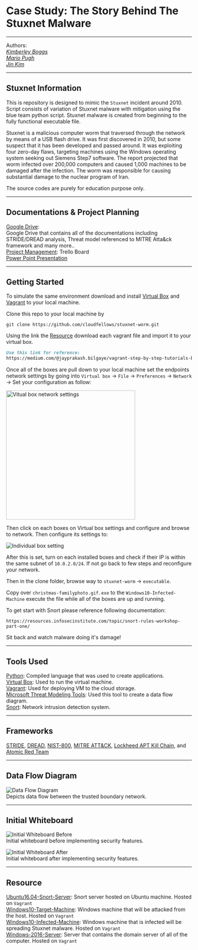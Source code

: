 # Case Study: The Story Behind The Stuxnet Malware

---

Authors:  
<a href="https://github.com/kcboggs" target="_blank">*Kimberley Boggs*</a>  
<a href="https://github.com/marioepugh" target="_blank">*Mario Pugh*</a>  
<a href="https://github.com/jinwoov" target="_blank">*Jin Kim*</a>

---


## Stuxnet Information

This is repository is designed to mimic the `Stuxnet` incident around 2010. Script consists of variation of Stuxnet malware with mitigation using the blue team python script. Stuxnet malware is created from beginning to the fully functional executable file. 

Stuxnet is a malicious computer worm that traversed through the network by means of a USB flash drive. It was first discovered in 2010, but some suspect that it has been developed and passed around. It was exploiting four zero-day flaws, targeting machines using the Windows operating system seeking out Siemens Step7 software. The report projected that worm infected over 200,000 computers and caused 1,000 machines to be damaged after the infection. The worm was responsible for causing substantial damage to the nuclear program of Iran.

The source codes are purely for education purpose only.

---

## Documentations & Project Planning
[Google Drive](https://drive.google.com/drive/folders/1uLWTim-raxkSsFna4F0Mp8uyin1M9PBv?usp=sharing):  
Google Drive that contains all of the documentations including STRIDE/DREAD analysis, Threat model referenced to MITRE Atta&ck framework and many more..  
[Project Management](https://trello.com/b/0VTrZQST/team-kali):
Trello Board  
[Power Point Presentation](https://drive.google.com/file/d/1TTfUznWXxqBSs_GYd6GdHiaW87n7W1IH/view?usp=sharing)

---

## Getting Started
  
To simulate the same environment download and install [Virtual Box](https://www.virtualbox.org/) and [Vagrant](https://www.vagrantup.com/) to your local machine.

Clone this repo to your local machine by 

```
git clone https://github.com/cloudfellows/stuxnet-worm.git
```

Using the link the [Resource](#Resource) download each vagrant file and import it to your virtual box.

```md
Use this link for reference:  
https://medium.com/@jayprakash.bilgaye/vagrant-step-by-step-tutorials-b0292412a171
```

Once all of the boxes are pull down to your local machine set the endpoints network settings by going into `Virtual box` -> `File` -> `Preferences` -> `Network` -> Set your configuration as follow:

<img src="./assets/Vbox-network.png" width="350px" alt="Vitual box network settings">   

Then click on each boxes on Virtual box settings and configure and browse to network. Then configure its settings to:  

![Individual box setting](./assets/box-settings.png)  

After this is set, turn on each installed boxes and check if their IP is within the same subnet of `10.0.2.0/24`. If not go back to few steps and reconfigure your network.

Then in the clone folder, browse way to `stuxnet-worm` -> `executable`.  

Copy over `christmas-familyphoto.gif.exe` to the `Windows10-Infected-Machine` execute the file while all of the boxes are up and running.

To get start with Snort please reference following documentation:

`https://resources.infosecinstitute.com/topic/snort-rules-workshop-part-one/`

Sit back and watch malware doing it's damage!

---
## Tools Used

[Python](https://www.python.org/): Compiled language that was used to create applications.  
[Virtual Box](https://www.virtualbox.org/): Used to run the virtual machine.  
[Vagrant](https://app.vagrantup.com/): Used for deploying VM to the cloud storage.  
[Microsoft Threat Modeling Tools](https://www.microsoft.com/en-us/download/details.aspx?id=49168): Used this tool to create a data flow diagram.  
[Snort](https://www.snort.org/): Network intrusion detection system.  

---

## Frameworks

[STRIDE](https://docs.microsoft.com/en-us/azure/security/develop/threat-modeling-tool-threats), [DREAD](https://resources.infosecinstitute.com/topic/qualitative-risk-analysis-dread-model/), [NIST-800](https://www.nist.gov/topics/cybersecurity), [MITRE ATT&CK](https://attack.mitre.org/matrices/enterprise/windows/), [Lockheed APT Kill Chain](https://www.lockheedmartin.com/en-us/capabilities/cyber/cyber-kill-chain.html), and [Atomic Red Team](https://github.com/redcanaryco/atomic-red-team)


---

## Data Flow Diagram

![Data Flow Diagram](./assets/dfd.png)  
Depicts data flow between the trusted boundary network.

---

## Initial Whiteboard

![Initial Whiteboard Before](./assets/Initial-WB-Before.jpg)  
Initial whiteboard before implementing security features.
 
![Initial Whiteboard After](./assets/Initial-WB-After.jpg)  
Initial whiteboard after implementing security features.

---

## Resource

[Ubuntu16.04-Snort-Server](https://app.vagrantup.com/jinfluenza/boxes/Trisploit-snort-box/versions/1.0): Snort server hosted on Ubuntu machine. Hosted on `Vagrant`  
[Windows10-Target-Machine](https://app.vagrantup.com/jinfluenza/boxes/Trisploit-Windows10-box): Windows machine that will be attacked from the host. Hosted on `Vagrant`  
[Windows10-Infected-Machine](https://app.vagrantup.com/jinfluenza/boxes/Trisploit-Windows10-infected-host): Windows machine that is infected will be spreading Stuxnet malware. Hosted on `Vagrant`  
[Windows-2016-Server](https://app.vagrantup.com/jinfluenza/boxes/Trisploit-Windows2016-Server): Server that contains the domain server of all of the computer. Hosted on `Vagrant`

